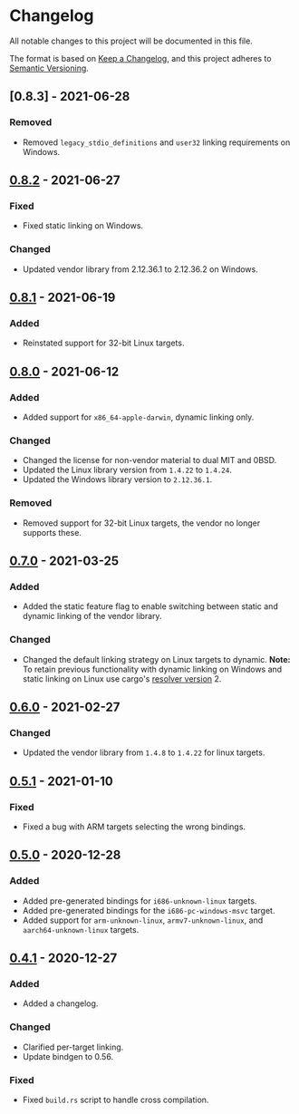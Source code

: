 # Changelog
All notable changes to this project will be documented in this file.

The format is based on [Keep a Changelog](https://keepachangelog.com/en/1.0.0/),
and this project adheres to [Semantic Versioning](https://semver.org/spec/v2.0.0.html).

## [0.8.3] - 2021-06-28
### Removed
- Removed `legacy_stdio_definitions` and `user32` linking requirements on
  Windows.

## [0.8.2] - 2021-06-27
### Fixed
- Fixed static linking on Windows.

### Changed
- Updated vendor library from 2.12.36.1 to 2.12.36.2 on Windows.

## [0.8.1] - 2021-06-19
### Added
- Reinstated support for 32-bit Linux targets.

## [0.8.0] - 2021-06-12
### Added
- Added support for `x86_64-apple-darwin`, dynamic linking only.

### Changed
- Changed the license for non-vendor material to dual MIT and 0BSD.
- Updated the Linux library version from `1.4.22` to `1.4.24`.
- Updated the Windows library version to `2.12.36.1`.

### Removed
- Removed support for 32-bit Linux targets, the vendor no longer supports these.

## [0.7.0] - 2021-03-25
### Added
- Added the static feature flag to enable switching between static and dynamic
  linking of the vendor library.

### Changed
- Changed the default linking strategy on Linux targets to dynamic.
  **Note:** To retain previous functionality with dynamic linking on Windows and
   static linking on Linux use cargo's [resolver version] 2.

## [0.6.0] - 2021-02-27
### Changed
- Updated the vendor library from `1.4.8` to `1.4.22` for linux targets.

## [0.5.1] - 2021-01-10
### Fixed
- Fixed a bug with ARM targets selecting the wrong bindings.

## [0.5.0] - 2020-12-28
### Added
- Added pre-generated bindings for `i686-unknown-linux` targets.
- Added pre-generated bindings for the `i686-pc-windows-msvc` target.
- Added support for `arm-unknown-linux`, `armv7-unknown-linux`, and `aarch64-unknown-linux` targets.

## [0.4.1] - 2020-12-27
### Added
- Added a changelog.

### Changed
- Clarified per-target linking.
- Update bindgen to 0.56.

### Fixed
- Fixed `build.rs` script to handle cross compilation.

[Unreleased]: https://github.com/newAM/libftd2xx-ffi-rs/compare/0.8.2...HEAD
[0.8.2]: https://github.com/newAM/libftd2xx-ffi-rs/compare/0.8.1...0.8.2
[0.8.1]: https://github.com/newAM/libftd2xx-ffi-rs/compare/0.8.0...0.8.1
[0.8.0]: https://github.com/newAM/libftd2xx-ffi-rs/compare/0.7.0...0.8.0
[0.7.0]: https://github.com/newAM/libftd2xx-ffi-rs/compare/0.6.0...0.7.0
[0.6.0]: https://github.com/newAM/libftd2xx-ffi-rs/compare/0.5.1...0.6.0
[0.5.1]: https://github.com/newAM/libftd2xx-ffi-rs/compare/0.5.0...0.5.1
[0.5.0]: https://github.com/newAM/libftd2xx-ffi-rs/compare/0.4.1...0.5.0
[0.4.1]: https://github.com/newAM/libftd2xx-ffi-rs/compare/0.4.0...0.4.1
[resolver version]: https://doc.rust-lang.org/cargo/reference/resolver.html#resolver-versions
